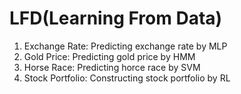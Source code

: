 # LFD(Learning From Data)

1. Exchange Rate: Predicting exchange rate by MLP
2. Gold Price: Predicting gold price by HMM
3. Horse Race: Predicting horce race by SVM
4. Stock Portfolio: Constructing stock portfolio by RL
